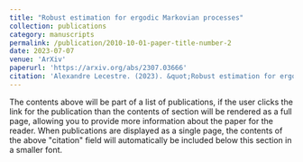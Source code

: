 ```yaml
---
title: "Robust estimation for ergodic Markovian processes"
collection: publications
category: manuscripts
permalink: /publication/2010-10-01-paper-title-number-2
date: 2023-07-07
venue: 'ArXiv'
paperurl: 'https://arxiv.org/abs/2307.03666'
citation: 'Alexandre Lecestre. (2023). &quot;Robust estimation for ergodic Markovian processes.&quot; <i>ArXiv:2307.03666</i>.'
---
```


The contents above will be part of a list of publications, if the user clicks the link for the publication than the contents of section will be rendered as a full page, allowing you to provide more information about the paper for the reader. When publications are displayed as a single page, the contents of the above "citation" field will automatically be included below this section in a smaller font.
